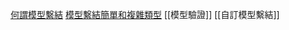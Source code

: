 [何謂模型繫結](https://learn.microsoft.com/zh-tw/aspnet/core/mvc/models/model-binding?view=aspnetcore-8.0#what-is-model-binding)
[模型繫結簡單和複雜類型](https://learn.microsoft.com/zh-tw/aspnet/core/mvc/models/model-binding?view=aspnetcore-8.0#model-binding-simple-and-complex-types)
[[模型驗證]]
[[自訂模型繫結]]